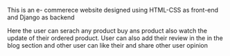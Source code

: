 This is an e- commerece website designed using HTML-CSS as front-end and 
Django as backend

Here the user can serach any product buy ans product also watch the update 
of their ordered product. User can also add their review in the in the blog section
and other user can like their and share other user opinion
